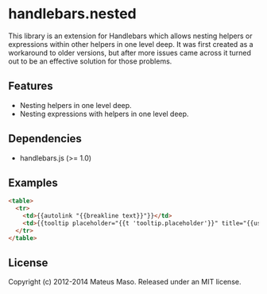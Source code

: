 handlebars.nested
=================

This library is an extension for Handlebars which allows nesting helpers or expressions within other helpers in one level deep. It was first created as a workaround to older versions, but after more issues came across it turned out to be an effective solution for those problems.

## Features

* Nesting helpers in one level deep.
* Nesting expressions with helpers in one level deep.

## Dependencies

* handlebars.js (>= 1.0)

## Examples

```html
<table>
  <tr>
    <td>{{autolink "{{breakline text}}"}}</td>
    <td>{{tooltip placeholder="{{t 'tooltip.placeholder'}}" title="{{user.name}} is following"}}</td>
  </tr>
</table>
```

## License

Copyright (c) 2012-2014 Mateus Maso. Released under an MIT license.
